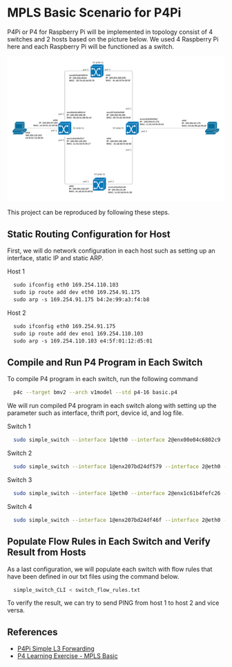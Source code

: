 # MPLS Basic Scenario for P4Pi 

P4Pi or P4 for Raspberry Pi will be implemented in topology consist of 4 switches and 2 hosts based on the picture below. We used 4 Raspberry Pi here and each Raspberry Pi will be functioned as a switch.

![P4Pi Topology for MPLS Basic Scenario](topology.png)

This project can be reproduced by following these steps.

## Static Routing Configuration for Host

First, we will do network configuration in each host such as setting up an interface, static IP and static ARP.

Host 1
```bash
  sudo ifconfig eth0 169.254.110.103
  sudo ip route add dev eth0 169.254.91.175
  sudo arp -s 169.254.91.175 b4:2e:99:a3:f4:b8
```

Host 2
```bash
  sudo ifconfig eth0 169.254.91.175
  sudo ip route add dev eno1 169.254.110.103
  sudo arp -s 169.254.110.103 e4:5f:01:12:d5:01
```

## Compile and Run P4 Program in Each Switch

To compile P4 program in each switch, run the following command
```bash
  p4c --target bmv2 --arch v1model --std p4-16 basic.p4 
```
We will run compiled P4 program in each switch along with setting up the parameter such as interface, thrift port, device id, and log file.

Switch 1
```bash
  sudo simple_switch --interface 1@eth0 --interface 2@enx00e04c6802c9  --interface 3@enx1c61b4fef317 --thrift-port 9090 --device-id 1 --log-file switch.log basic.json &
```

Switch 2
```bash
  sudo simple_switch --interface 1@enx207bd24df579 --interface 2@eth0 --thrift-port 9090 --device-id 2 --log-file switch.log basic.json &
```

Switch 3
```bash
  sudo simple_switch --interface 1@eth0 --interface 2@enx1c61b4fefc26 --thrift-port 9090 --device-id 3 --log-file switch.log basic.json &
```

Switch 4
```bash
  sudo simple_switch --interface 1@enx207bd24df46f --interface 2@eth0 --interface 3@enx1c61b4fef3b2 --thrift-port 9090 --device-id 4 --log-file switch.log basic.json &
```

## Populate Flow Rules in Each Switch and Verify Result from Hosts

As a last configuration, we will populate each switch with flow rules that have been defined in our txt files using the command below.

```bash
  simple_switch_CLI < switch_flow_rules.txt
```
To verify the result, we can try to send PING from host 1 to host 2 and vice versa.

## References

- [P4Pi Simple L3 Forwarding](https://github.com/p4lang/p4pi/wiki/Example-%231-Simple-L3-forwarding-(Bmv2))
- [P4 Learning Exercise - MPLS Basic](https://github.com/nsg-ethz/p4-learning/tree/master/exercises/04-MPLS/thrift/mpls_basics)